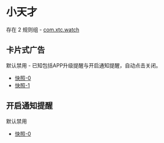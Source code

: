 # 小天才

存在 2 规则组 - [com.xtc.watch](/src/apps/com.xtc.watch.ts)

## 卡片式广告

默认禁用 - 已知包括APP升级提醒与开启通知提醒，自动点击关闭。

- [快照-0](https://i.gkd.li/import/13197390)
- [快照-1](https://i.gkd.li/import/13063274)

## 开启通知提醒

默认禁用

- [快照-0](https://i.gkd.li/import/13059965)
